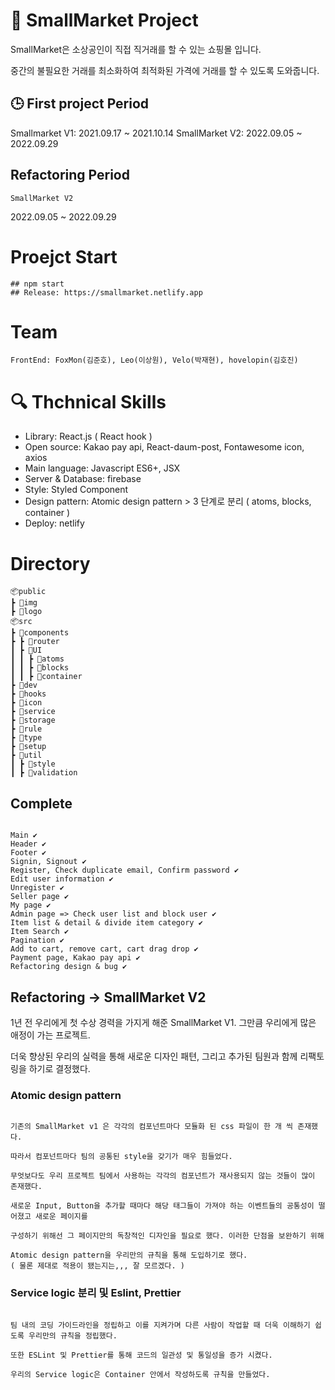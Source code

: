 # 📖 SmallMarket Project

SmallMarket은 소상공인이 직접 직거래를 할 수 있는 쇼핑몰 입니다.

중간의 불필요한 거래를 최소화하여 최적화된 가격에 거래를 할 수 있도록 도와줍니다.

## :clock3: First project Period

Smallmarket V1: 2021.09.17 ~ 2021.10.14
SmallMarket V2: 2022.09.05 ~ 2022.09.29

## Refactoring Period

`SmallMarket V2`

2022.09.05 ~ 2022.09.29

# Proejct Start

```
## npm start
## Release: https://smallmarket.netlify.app
```

# Team

```
FrontEnd: FoxMon(김준호), Leo(이상원), Velo(박재현), hovelopin(김호진)
```

# :mag: Thchnical Skills

-   Library: React.js ( React hook )
-   Open source: Kakao pay api, React-daum-post, Fontawesome icon, axios
-   Main language: Javascript ES6+, JSX
-   Server & Database: firebase
-   Style: Styled Component
-   Design pattern: Atomic design pattern > 3 단계로 분리 ( atoms, blocks, container )
-   Deploy: netlify

# Directory

```
📦public
┣ 📂img
┣ 📂logo
📦src
┣ 📂components
┣ ┣ 📂router
┃ ┣ 📂UI
┃ ┃ ┣ 📂atoms
┃ ┃ ┣ 📂blocks
┃ ┃ ┣ 📂container
┣ 📂dev
┣ 📂hooks
┣ 📂icon
┣ 📂service
┣ 📂storage
┣ 📂rule
┣ 📂type
┣ 📂setup
┣ 📂util
┃ ┣ 📂style
┃ ┣ 📂validation
```

## Complete

```

Main ✔
Header ✔
Footer ✔
Signin, Signout ✔
Register, Check duplicate email, Confirm password ✔
Edit user information ✔
Unregister ✔
Seller page ✔
My page ✔
Admin page => Check user list and block user ✔
Item list & detail & divide item category ✔
Item Search ✔
Pagination ✔
Add to cart, remove cart, cart drag drop ✔
Payment page, Kakao pay api ✔
Refactoring design & bug ✔

```

## Refactoring -> SmallMarket V2

1년 전 우리에게 첫 수상 경력을 가지게 해준 SmallMarket V1. 그만큼 우리에게 많은 애정이 가는 프로젝트.

더욱 향상된 우리의 실력을 통해 새로운 디자인 패텬, 그리고 추가된 팀원과 함께 리팩토링을 하기로 결정했다.

### Atomic design pattern

```

기존의 SmallMarket v1 은 각각의 컴포넌트마다 모듈화 된 css 파일이 한 개 씩 존재했다.

따라서 컴포넌트마다 팀의 공통된 style을 갖기가 매우 힘들었다.

무엇보다도 우리 프로젝트 팀에서 사용하는 각각의 컴포넌트가 재사용되지 않는 것들이 많이 존재했다.

새로운 Input, Button을 추가할 때마다 해당 태그들이 가져야 하는 이벤트들의 공통성이 떨어졌고 새로운 페이지를

구성하기 위해선 그 페이지만의 독창적인 디자인을 필요로 했다. 이러한 단점을 보완하기 위해

Atomic design pattern을 우리만의 규칙을 통해 도입하기로 했다.
( 물론 제대로 적용이 됐는지는,,, 잘 모르겠다. )

```

### Service logic 분리 및 Eslint, Prettier

```

팀 내의 코딩 가이드라인을 정립하고 이를 지켜가며 다른 사람이 작업할 때 더욱 이해하기 쉽도록 우리만의 규칙을 정립했다.

또한 ESLint 및 Prettier를 통해 코드의 일관성 및 통일성을 증가 시켰다.

우리의 Service logic은 Container 안에서 작성하도록 규칙을 만들었다.

```
